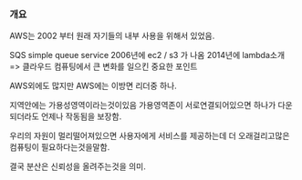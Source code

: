 ### 개요

AWS는 2002 부터 원래 자기들의 내부 사용을 위해서 있었음. 

SQS simple queue service 
2006년에 ec2 / s3 가 나옴 
2014년에 lambda소개  => 클라우드 컴퓨팅에서 큰 변화를 일으킨 중요한 포인트

AWS외에도 많지만 AWS에는 이방면 리더중 하나.

지역안에는 가용성영역이라는것이있음 가용영역존이 서로연결되어있으면 하나가 다운되더라도 언제나 작동됨을 보장함.

우리의 자원이 멀리떨어져있으면 사용자에게 서비스를 제공하는데 더 오래걸리고많은 컴퓨팅이 필요하다는것을말함.

결국 분산은 신뢰성을 올려주는것을 의미.  

